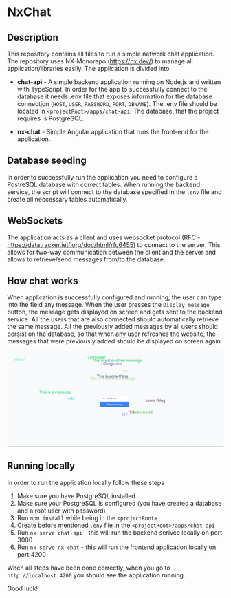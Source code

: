 # NxChat

## Description

This repository contains all files to run a simple network chat application. The repository uses NX-Monorepo (https://nx.dev/) to manage all application/libraries easily. The application is divided into

- **chat-api** - A simple backend application running on Node.js and written with TypeScript. In order for the app to successfully connect to the database it needs .env file that exposes information for the database connection (`HOST`, `USER`, `PASSWORD`, `PORT`, `DBNAME`). The .env file should be located in `<projectRoot>/apps/chat-api`. The database, that the project requires is PostgreSQL.

- **nx-chat** - Simple Angular application that runs the front-end for the application.

## Database seeding

In order to successfully run the application you need to configure a PostreSQL database with correct tables. When running the backend service, the script will connect to the database specified in the `.env` file and create all neccessary tables automatically.

## WebSockets

The application acts as a client and uses websocket protocol (RFC - https://datatracker.ietf.org/doc/html/rfc6455) to connect to the server. This allows for two-way communication between the client and the server and allows to retrieve/send messages from/to the database. 

## How chat works

When application is successfully configured and running, the user can type into the field any message. When the user presses the `Display message` button, the message gets displayed on screen and gets sent to the backend service. All the users that are also connected should automatically retrieve the same message. All the previously added messages by all users should persist on the database, so that when any user refreshes the website, the messages that were previously added should be displayed on screen again. 

![alt text](preview.gif)

## Running locally

In order to run the application locally follow these steps

1) Make sure you have PostgreSQL installed
2) Make sure your PostgreSQL is configured (you have created a database and a root user with password)
3) Run `npm install` while being in the `<projectRoot>`
4) Create before mentioned `.env` file in the `<projectRoot>/apps/chat-api`
5) Run `nx serve chat-api` - this will run the backend serivce locally on port 3000
6) Run `nx serve nx-chat` - this will run the frontend application locally on port 4200

When all steps have been done correctly, when you go to `http://localhost:4200` you should see the application running.

Good luck!